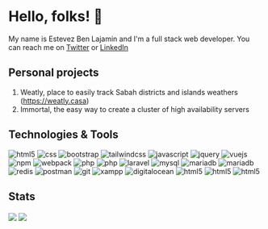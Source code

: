 # Hello, folks! 👋

My name is Estevez Ben Lajamin and I'm a full stack web developer.
You can reach me on [Twitter](https://twitter.com/mossy_moo) or [LinkedIn](https://www.linkedin.com/in/estevez-ben-lajamin-15ba8b1aa/)

## Personal projects
1. Weatly, place to easily track Sabah districts and islands weathers (https://weatly.casa)
2. Immortal, the easy way to create a cluster of high availability servers


## Technologies & Tools

<p>
  <img alt="html5" src="https://img.shields.io/badge/-HTML5-E34F26?style=flat-square&logo=html5&logoColor=white" />
  <img alt="css" src="https://img.shields.io/badge/CSS-239120?&style=flat-square&logo=css3&logoColor=white" />
  <img alt="bootstrap" src="https://img.shields.io/badge/Bootstrap-563D7C?style=flat-square&logo=bootstrap&logoColor=white" />
  <img alt="tailwindcss" src="https://img.shields.io/badge/Tailwind_CSS-38B2AC?style=for-the-badge&logo=tailwind-css&logoColor=white" />
  <img alt="javascript" src="https://img.shields.io/badge/JavaScript-F7DF1E?style=flat-square&logo=javascript&logoColor=black" />
  <img alt="jquery" src="https://img.shields.io/badge/jQuery-0769AD?style=flat-square&logo=jquery&logoColor=white" />
  <img alt="vuejs" src="https://img.shields.io/badge/Vue.js-35495E?style=flat-square&logo=vuedotjs&logoColor=4FC08D" />
  <img alt="npm" src="https://img.shields.io/badge/npm-CB3837?style=flat-square&logo=npm&logoColor=white" />
  <img alt="webpack" src="https://img.shields.io/badge/-Webpack-8DD6F9?style=flat-square&logo=webpack&logoColor=white" />
  <img alt="php" src="https://img.shields.io/badge/PHP-777BB4?style=flat-square&logo=php&logoColor=white" />
  <img alt="php" src="https://img.shields.io/badge/Go-00ADD8?style=flat-square&logo=go&logoColor=white" />
  <img alt="laravel" src="https://img.shields.io/badge/Laravel-FF2D20?style=flat-square&logo=laravel&logoColor=white" />
  <img alt="mysql" src="https://img.shields.io/badge/MySQL-00000F?style=flat-square&logo=mysql&logoColor=white" />
  <img alt="mariadb" src="https://img.shields.io/badge/MariaDB-003545?style=flat-square&logo=mariadb&logoColor=white" />
  <img alt="mariadb" src="https://img.shields.io/badge/MongoDB-4EA94B?style=flat-square&logo=mongodb&logoColor=white" />
  <img alt="redis" src="https://img.shields.io/badge/redis-%23DD0031.svg?&style=flat-square&logo=redis&logoColor=white" />
  <img alt="postman" src="https://img.shields.io/badge/Postman-FF6C37?style=flat-square&logo=Postman&logoColor=white" />
  <img alt="git" src="https://img.shields.io/badge/Git-F05032?style=flat-square&logo=git&logoColor=white" />
  <img alt="xampp" src="https://img.shields.io/badge/Xampp-F37623?style=flat-square&logo=xampp&logoColor=white" />
  <img alt="digitalocean" src="https://img.shields.io/badge/Digital_Ocean-0080FF?style=flat-square&logo=DigitalOcean&logoColor=white" />
  <img alt="html5" src="https://img.shields.io/badge/Amazon_AWS-232F3E?style=flat-square&logo=amazon-aws&logoColor=white" />
  <img alt="html5" src="https://img.shields.io/badge/Ubuntu-E95420?style=flat-square&logo=ubuntu&logoColor=white" />
  <img alt="html5" src="https://img.shields.io/badge/Windows-0078D6?style=flat-square&logo=windows&logoColor=white" />
</p>

<!--
**mossymoo/mossymoo** is a ✨ _special_ ✨ repository because its `README.md` (this file) appears on your GitHub profile.

Here are some ideas to get you started:

- 🔭 I’m currently working on ...
- 🌱 I’m currently learning ...
- 👯 I’m looking to collaborate on ...
- 🤔 I’m looking for help with ...
- 💬 Ask me about ...
- 📫 How to reach me: ...
- 😄 Pronouns: ...
- ⚡ Fun fact: ...
-->

## Stats
<img align="center" src="https://github-readme-stats.vercel.app/api/top-langs/?username=mossymoo&theme=radical&langs_count=3" /> <img align="center" src="https://github-readme-stats.vercel.app/api?username=mossymoo&show_icons=true&theme=radical" />

<!--
**[![Readme Card](https://github-readme-stats.vercel.app/api/pin/?username=mossymoo&repo=simplephplistener)](https://github.com/mossymoo/simplephplistener)
-->


